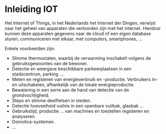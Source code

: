 # Inleiding IOT

Het Internet of Things, in het Nederlands het Internet der Dingen, verwijst naar het geheel van apparaten die verbonden zijn met het internet. Hierdoor kunnen deze apparaten gegevens naar de cloud of een eigen database sturen, communiceren met elkaar, met computers, smartphones, …

Enkele voorbeelden zijn:

* Slimme thermostaten, waarbij de verwarming inschakelt volgens de gebruiksgewoontes van de bewoner.
* Detectie en weergave beschikbare parkeerplaatsen in een stadscentrum, parking ….
* Meten en registeren van energieverbruik en -productie. Verbruikers in- en uitschakelen, afhankelijk van de lokale energieproductie. 
* Bewatering in een serre aan de hand van detectie van de grondvochtigheid.
* Steps en slimme deelfietsen in steden.
* Detectie hoeveelheid vuilnis in een openbare vuilbak, glasbak ...
* Gebruikstijd, productie … van machines en toestellen registeren en analyseren.
* Domotica-systemen.
* …


